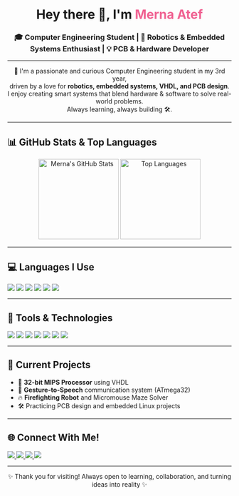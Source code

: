 <h1 align="center">Hey there 👋, I'm <span style="color:#f06292;">Merna Atef</span></h1>
<h3 align="center">🎓 Computer Engineering Student | 🤖 Robotics & Embedded Systems Enthusiast | 💡 PCB & Hardware Developer</h3>

---

<p align="center">
  🌟 I'm a passionate and curious Computer Engineering student in my 3rd year,<br>
  driven by a love for <b>robotics, embedded systems, VHDL, and PCB design</b>.<br>
  I enjoy creating smart systems that blend hardware & software to solve real-world problems.<br>
  Always learning, always building 🛠️.
</p>

---

## 📊 GitHub Stats & Top Languages

<p align="center">
  <img src="https://github-readme-stats.vercel.app/api?username=MernaAtef&show_icons=true&theme=tokyonight&hide_title=true&hide=issues" alt="Merna's GitHub Stats" height="180"/>
  <img src="https://github-readme-stats.vercel.app/api/top-langs/?username=MernaAtef&layout=compact&theme=tokyonight" alt="Top Languages" height="180"/>
</p>

---

## 💻 Languages I Use
<p align="left">
  <img src="https://img.shields.io/badge/C-00599C?style=flat-square&logo=c&logoColor=white" />
  <img src="https://img.shields.io/badge/C++-004482?style=flat-square&logo=c%2B%2B&logoColor=white" />
  <img src="https://img.shields.io/badge/Python-306998?style=flat-square&logo=python&logoColor=white" />
  <img src="https://img.shields.io/badge/Java-ED8B00?style=flat-square&logo=java&logoColor=white" />
  <img src="https://img.shields.io/badge/HTML-E34F26?style=flat-square&logo=html5&logoColor=white" />
  <img src="https://img.shields.io/badge/CSS-1572B6?style=flat-square&logo=css3&logoColor=white" />
</p>

---

## 🔧 Tools & Technologies
<p align="left">
  <img src="https://img.shields.io/badge/Arduino-00979D?style=flat-square&logo=arduino&logoColor=white" />
  <img src="https://img.shields.io/badge/ROS-22314E?style=flat-square&logo=ros&logoColor=white" />
  <img src="https://img.shields.io/badge/Linux-FCC624?style=flat-square&logo=linux&logoColor=black" />
  <img src="https://img.shields.io/badge/VHDL-6A1B9A?style=flat-square" />
  <img src="https://img.shields.io/badge/PCB-Electronics-4CAF50?style=flat-square" />
  <img src="https://img.shields.io/badge/KiCAD-233E7E?style=flat-square&logo=kicad&logoColor=white" />
  <img src="https://img.shields.io/badge/GitHub-181717?style=flat-square&logo=github&logoColor=white" />
</p>

---

## 🚀 Current Projects
- 🔧 **32-bit MIPS Processor** using VHDL
- 🤖 **Gesture-to-Speech** communication system (ATmega32)
- 🔥 **Firefighting Robot** and Micromouse Maze Solver
- 🛠️ Practicing PCB design and embedded Linux projects

---

## 🌐 Connect With Me!
<p align="left">
  <a href="https://www.linkedin.com/in/YOUR_LINK_HERE" target="_blank">
    <img src="https://img.shields.io/badge/LinkedIn-0077B5?style=flat-square&logo=linkedin&logoColor=white" />
  </a>
  <a href="mailto:your.email@example.com">
    <img src="https://img.shields.io/badge/Gmail-D14836?style=flat-square&logo=gmail&logoColor=white" />
  </a>
  <a href="https://www.instagram.com/YOUR_INSTA_HERE/" target="_blank">
    <img src="https://img.shields.io/badge/Instagram-E4405F?style=flat-square&logo=instagram&logoColor=white" />
  </a>
  <a href="https://dev.to/YOUR_DEVTO_HERE" target="_blank">
    <img src="https://img.shields.io/badge/DEV.to-0A0A0A?style=flat-square&logo=devdotto&logoColor=white" />
  </a>
</p>

---

<p align="center">
  ✨ Thank you for visiting! Always open to learning, collaboration, and turning ideas into reality ✨
</p>
